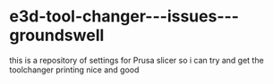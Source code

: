 # e3d-tool-changer---issues---groundswell
this is a repository of settings for Prusa slicer so i can try and get the toolchanger printing nice and good
